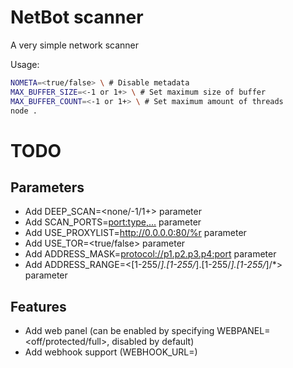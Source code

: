 # NetBot scanner

A very simple network scanner

Usage:
```bash
NOMETA=<true/false> \ # Disable metadata
MAX_BUFFER_SIZE=<-1 or 1+> \ # Set maximum size of buffer
MAX_BUFFER_COUNT=<-1 or 1+> \ # Set maximum amount of threads
node .
```

# TODO

## Parameters

- Add DEEP_SCAN=<none/-1/1+> parameter
- Add SCAN_PORTS=<port:type,...> parameter
- Add USE_PROXYLIST=<http://0.0.0.0:80/%r> parameter
- Add USE_TOR=<true/false> parameter
- Add ADDRESS_MASK=<protocol://p1.p2.p3.p4:port> parameter
- Add ADDRESS_RANGE=<[1-255/*].[1-255/*].[1-255/*].[1-255/*]/*> parameter

## Features

- Add web panel (can be enabled by specifying WEBPANEL=<off/protected/full>, disabled by default)
- Add webhook support (WEBHOOK_URL=<webhook uri>)
